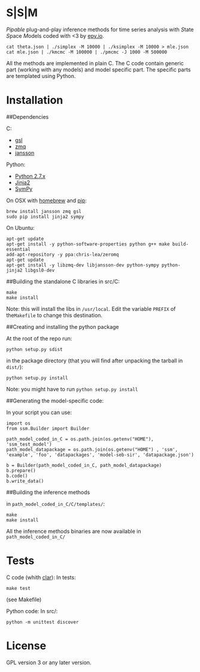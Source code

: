 S|S|M
=====

_Pipable_ plug-and-play inference methods for time series analysis with *S*tate *S*pace *M*odels coded with <3 by [epy.io](http://epy.io).

    cat theta.json | ./simplex -M 10000 | ./ksimplex -M 10000 > mle.json
    cat mle.json | ./kmcmc -M 100000 | ./pmcmc -J 1000 -M 500000

All the methods are implemented in plain C.  The C code contain
generic part (working with any models) and model specific part.  The
specific parts are templated using Python.

Installation
============

##Dependencies

C:
- [gsl](http://www.gnu.org/software/gsl/)
- [zmq](http://www.zeromq.org/)
- [jansson](http://www.digip.org/jansson/)

Python:
- [Python 2.7.x](www.python.org/)
- [Jinja2](http://jinja.pocoo.org/docs/)
- [SymPy](http://sympy.org/)

On OSX with [homebrew](http://mxcl.github.io/homebrew/) and [pip](https://pypi.python.org/pypi/pip):

    brew install jansson zmq gsl
    sudo pip install jinja2 sympy

On Ubuntu:

    apt-get update
    apt-get install -y python-software-properties python g++ make build-essential
    add-apt-repository -y ppa:chris-lea/zeromq
    apt-get update
    apt-get install -y libzmq-dev libjansson-dev python-sympy python-jinja2 libgsl0-dev
 

##Building the standalone C libraries
in src/C:

    make
    make install

Note: this will install the libs in ```/usr/local```. Edit the variable
```PREFIX``` of the```Makefile``` to change this destination.

##Creating and installing the python package

At the root of the repo run:

    python setup.py sdist
    
in the package directory (that you will find after unpacking the tarball in ```dist/```):

    python setup.py install

Note: you might have to run ```python setup.py install```

##Generating the model-specific code:

In your script you can use:

    import os
    from ssm.Builder import Builder

    path_model_coded_in_C = os.path.join(os.getenv("HOME"), 'ssm_test_model')
    path_model_datapackage = os.path.join(os.getenv("HOME") , 'ssm', 'example', 'foo', 'datapackages', 'model-seb-sir', 'datapackage.json')

    b = Builder(path_model_coded_in_C, path_model_datapackage)
    b.prepare()
    b.code()
    b.write_data()


##Building the inference methods

in ```path_model_coded_in_C/C/templates/```:

    make
    make install
    
All the inference methods binaries are now available in ```path_model_coded_in_C/```


Tests
=====

C code (whith [clar](https://github.com/vmg/clar)):
In tests:

    make test

(see Makefile)

Python code:
In src/:

    python -m unittest discover



License
=======

GPL version 3 or any later version.
